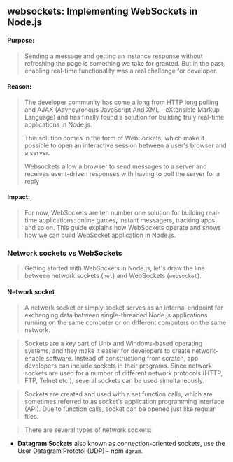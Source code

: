 ## websockets: Implementing WebSockets in Node.js
#### Purpose:
> Sending a message and getting an instance response without refreshing the page is
> something we take for granted. But in the past, enabling real-time functionality was 
> a real challenge for developer. 
>
#### Reason:
> The developer community has come a long from HTTP long polling and AJAX (Asyncyronous
> JavaScript And XML - eXtensible Markup Language) and has finally found a solution for
> building truly real-time applications in Node.js.
>
> This solution comes in the form of WebSockets, which make it possible to open an 
> interactive session between a user's browser and a server. 
>
> Websockets allow a browser to send messages to a server and receives event-driven
> responses with having to poll the server for a reply
#### Impact:
> For now, WebSockets are teh number one solution for building real-time applications: 
> online games, instant messagers, tracking apps, and so on. This guide explains how
> WebSockets operate and shows how we can build WebSocket application in Node.js.

### Network sockets vs WebSockets
> Getting started with WebSockets in Node.js, let's draw the line between network 
> sockets (`net`) and WebSockets (`websocket`).
#### Network socket
> A network socket or simply socket serves as an internal endpoint for exchanging data
> between single-threaded Node.js applications running on the same computer or on
> different computers on the same network.

> Sockets are a key part of Unix and Windows-based operating systems, and they make it
> easier for developers to create network-enable software. Instead of constructiong
> from scratch, app developers can include sockets in their programs. Since network 
> sockets are used for a number of different network protocols (HTTP, FTP, Telnet
> etc.), several sockets can be used simultaneously.

> Sockets are created and used with a set function calls, which are sometimes referred
> to as socket's application programming interface (API). Due to function calls, 
> socket can be opened just like regular files.

> There are several types of network sockets:
- **Datagram Sockets** also known as connection-oriented sockets, use the User Datagram
  Prototol (UDP) - npm `dgram`.



